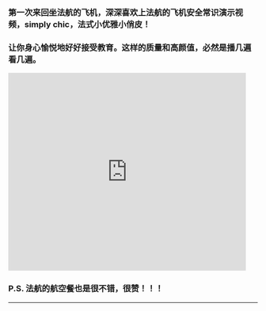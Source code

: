 <!-- 
.. link: 
.. description: 
.. tags: other
.. date: 2015/07/20 15:45:32
.. title: simply chic
.. slug: simply-chic
-->


### 第一次来回坐法航的飞机，深深喜欢上法航的飞机安全常识演示视频，simply chic，法式小优雅小俏皮！

### 让你身心愉悦地好好接受教育。这样的质量和高颜值，必然是播几遍看几遍。


<iframe frameborder="0" width="480" height="400" src="http://v.qq.com/iframe/player.html?vid=t0149b956nu&tiny=0&auto=0" allowfullscreen></iframe>


### P.S. 法航的航空餐也是很不错，很赞！！！

 * * *